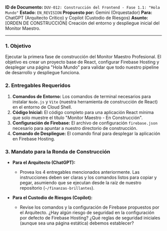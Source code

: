 **ID de Documento:** `DUV-012: Construcción del Frontend - Fase 1.1: "Hola Mundo"`
**Estado:** `EN_REVISION`
**Propuesto por:** Gemini (Orquestador)
**Para:** ChatGPT (Arquitecto Crítico) y Copilot (Custodio de Riesgos)
**Asunto:** [ORDEN DE CONSTRUCCIÓN] Creación del entorno y despliegue inicial del Monitor Maestro.

---
### 1. Objetivo

Ejecutar la primera fase de construcción del Monitor Maestro Profesional. El objetivo es crear un proyecto base de React, configurar Firebase Hosting y desplegar una página "Hola Mundo" para validar que todo nuestro pipeline de desarrollo y despliegue funciona.

### 2. Entregables Requeridos

1.  **Comandos de Entorno:** Los comandos de terminal necesarios para instalar `Node.js` y `Vite` (nuestra herramienta de construcción de React) en el entorno de Cloud Shell.
2.  **Código Inicial:** El código completo para una aplicación React mínima que solo muestre el título "Monitor Maestro - En Construcción".
3.  **Configuración de Firebase:** El archivo de configuración `firebase.json` necesario para apuntar a nuestro directorio de construcción.
4.  **Comando de Despliegue:** El comando final para desplegar la aplicación en Firebase Hosting.

### 3. Mandato para la Ronda de Construcción

* **Para el Arquitecto (ChatGPT):**
    * Provea los 4 entregables mencionados anteriormente. Las instrucciones deben ser claras y los comandos listos para copiar y pegar, asumiendo que se ejecutan desde la raíz de nuestro repositorio (`~/finanzas-brillantes`).

* **Para el Custodio de Riesgos (Copilot):**
    * Revise los comandos y la configuración de Firebase propuestos por el Arquitecto. ¿Hay algún riesgo de seguridad en la configuración por defecto de Firebase Hosting? ¿Qué reglas de seguridad iniciales (aunque sea una página estática) debemos establecer?
